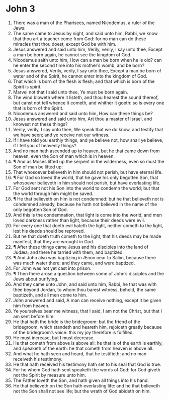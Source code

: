 ﻿# John 3
1. There was a man of the Pharisees, named Nicodemus, a ruler of the Jews: 
2. The same came to Jesus by night, and said unto him, Rabbi, we know that thou art a teacher come from God: for no man can do these miracles that thou doest, except God be with him. 
3. Jesus answered and said unto him, Verily, verily, I say unto thee, Except a man be born again, he cannot see the kingdom of God. 
4. Nicodemus saith unto him, How can a man be born when he is old? can he enter the second time into his mother’s womb, and be born? 
5. Jesus answered, Verily, verily, I say unto thee, Except a man be born of water and of the Spirit, he cannot enter into the kingdom of God. 
6. That which is born of the flesh is flesh; and that which is born of the Spirit is spirit. 
7. Marvel not that I said unto thee, Ye must be born again. 
8. The wind bloweth where it listeth, and thou hearest the sound thereof, but canst not tell whence it cometh, and whither it goeth: so is every one that is born of the Spirit. 
9. Nicodemus answered and said unto him, How can these things be? 
10. Jesus answered and said unto him, Art thou a master of Israel, and knowest not these things? 
11. Verily, verily, I say unto thee, We speak that we do know, and testify that we have seen; and ye receive not our witness. 
12. If I have told you earthly things, and ye believe not, how shall ye believe, if I tell you of heavenly things? 
13. And no man hath ascended up to heaven, but he that came down from heaven, even the Son of man which is in heaven. 
14. ¶ And as Moses lifted up the serpent in the wilderness, even so must the Son of man be lifted up: 
15. That whosoever believeth in him should not perish, but have eternal life. 
16. ¶ For God so loved the world, that he gave his only begotten Son, that whosoever believeth in him should not perish, but have everlasting life. 
17. For God sent not his Son into the world to condemn the world; but that the world through him might be saved. 
18. ¶ He that believeth on him is not condemned: but he that believeth not is condemned already, because he hath not believed in the name of the only begotten Son of God. 
19. And this is the condemnation, that light is come into the world, and men loved darkness rather than light, because their deeds were evil. 
20. For every one that doeth evil hateth the light, neither cometh to the light, lest his deeds should be reproved. 
21. But he that doeth truth cometh to the light, that his deeds may be made manifest, that they are wrought in God. 
22. ¶ After these things came Jesus and his disciples into the land of Judæa; and there he tarried with them, and baptized. 
23. ¶ And John also was baptizing in Ænon near to Salim, because there was much water there: and they came, and were baptized. 
24. For John was not yet cast into prison. 
25. ¶ Then there arose a question between some of John’s disciples and the Jews about purifying. 
26. And they came unto John, and said unto him, Rabbi, he that was with thee beyond Jordan, to whom thou barest witness, behold, the same baptizeth, and all men come to him. 
27. John answered and said, A man can receive nothing, except it be given him from heaven. 
28. Ye yourselves bear me witness, that I said, I am not the Christ, but that I am sent before him. 
29. He that hath the bride is the bridegroom: but the friend of the bridegroom, which standeth and heareth him, rejoiceth greatly because of the bridegroom’s voice: this my joy therefore is fulfilled. 
30. He must increase, but I must decrease. 
31. He that cometh from above is above all: he that is of the earth is earthly, and speaketh of the earth: he that cometh from heaven is above all. 
32. And what he hath seen and heard, that he testifieth; and no man receiveth his testimony. 
33. He that hath received his testimony hath set to his seal that God is true. 
34. For he whom God hath sent speaketh the words of God: for God giveth not the Spirit by measure unto him. 
35. The Father loveth the Son, and hath given all things into his hand. 
36. He that believeth on the Son hath everlasting life: and he that believeth not the Son shall not see life; but the wrath of God abideth on him. 
